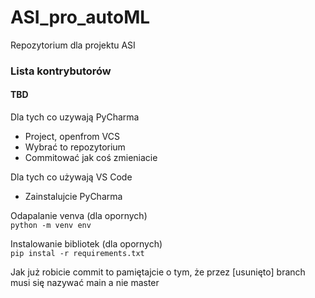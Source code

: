 # ASI_pro_autoML
 Repozytorium dla projektu ASI

### Lista kontrybutorów
#### TBD

Dla tych co uzywają PyCharma<br>
- Project, openfrom VCS
- Wybrać to repozytorium
- Commitować jak coś zmieniacie

Dla tych co używają VS Code
- Zainstalujcie PyCharma

Odapalanie venva (dla opornych)<br>
``python -m venv env``

Instalowanie bibliotek (dla opornych)<br>
``pip instal -r requirements.txt``

Jak już robicie commit to pamiętajcie o tym, że przez [usunięto] branch musi się nazywać main a nie master
